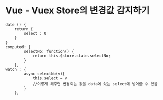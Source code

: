 # Vue - Vuex Store의 변경값 감지하기

```vue
date () {
	return {
		select : 0
	}
}
computed: {
		selectNo: function() {
			return this.$store.state.selectNo;
		}
	},
watch : {
		async selectNo(v){
			this.select = v
			//이렇게 해주면 변경되는 값을 data에 있는 select에 넣어줄 수 있음
		} 
	},
```

